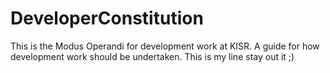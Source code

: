 DeveloperConstitution
=====================

This is the Modus Operandi for development work at KISR. A guide for how development work should be undertaken.
This is my line stay out it ;)
